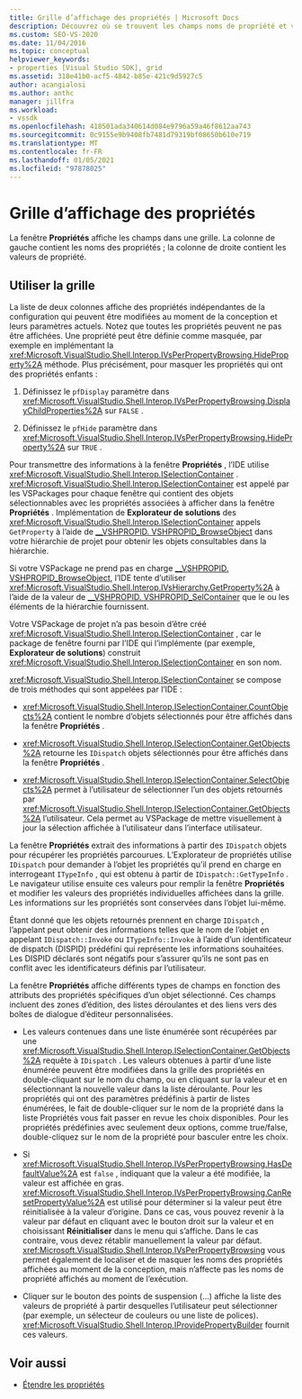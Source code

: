 ```yaml
---
title: Grille d’affichage des propriétés | Microsoft Docs
description: Découvrez où se trouvent les champs noms de propriété et valeurs de propriété dans la grille de la Fenêtre Propriétés et comment utiliser la grille dans extension des propriétés.
ms.custom: SEO-VS-2020
ms.date: 11/04/2016
ms.topic: conceptual
helpviewer_keywords:
- properties [Visual Studio SDK], grid
ms.assetid: 318e41b0-acf5-4842-b85e-421c9d5927c5
author: acangialosi
ms.author: anthc
manager: jillfra
ms.workload:
- vssdk
ms.openlocfilehash: 418501ada340614d084e9796a59a46f8612aa743
ms.sourcegitcommit: 0c9155e9b9408fb7481d79319bf08650b610e719
ms.translationtype: MT
ms.contentlocale: fr-FR
ms.lasthandoff: 01/05/2021
ms.locfileid: "97878025"
---
```

# <a name="properties-display-grid"></a>Grille d’affichage des propriétés

La fenêtre **Propriétés** affiche les champs dans une grille. La colonne de gauche contient les noms des propriétés ; la colonne de droite contient les valeurs de propriété.

## <a name="work-with-the-grid"></a>Utiliser la grille

La liste de deux colonnes affiche des propriétés indépendantes de la configuration qui peuvent être modifiées au moment de la conception et leurs paramètres actuels. Notez que toutes les propriétés peuvent ne pas être affichées. Une propriété peut être définie comme masquée, par exemple en implémentant la <xref:Microsoft.VisualStudio.Shell.Interop.IVsPerPropertyBrowsing.HideProperty%2A> méthode. Plus précisément, pour masquer les propriétés qui ont des propriétés enfants :

1. Définissez le `pfDisplay` paramètre dans <xref:Microsoft.VisualStudio.Shell.Interop.IVsPerPropertyBrowsing.DisplayChildProperties%2A> sur `FALSE` .

2. Définissez le `pfHide` paramètre dans <xref:Microsoft.VisualStudio.Shell.Interop.IVsPerPropertyBrowsing.HideProperty%2A> sur `TRUE` .

Pour transmettre des informations à la fenêtre **Propriétés** , l’IDE utilise <xref:Microsoft.VisualStudio.Shell.Interop.ISelectionContainer> . <xref:Microsoft.VisualStudio.Shell.Interop.ISelectionContainer> est appelé par les VSPackages pour chaque fenêtre qui contient des objets sélectionnables avec les propriétés associées à afficher dans la fenêtre **Propriétés** . Implémentation de **Explorateur de solutions** des <xref:Microsoft.VisualStudio.Shell.Interop.ISelectionContainer> appels `GetProperty` à l’aide de [__VSHPROPID. VSHPROPID_BrowseObject](<xref:Microsoft.VisualStudio.Shell.Interop.__VSHPROPID.VSHPROPID_BrowseObject>) dans votre hiérarchie de projet pour obtenir les objets consultables dans la hiérarchie.

Si votre VSPackage ne prend pas en charge [__VSHPROPID. VSHPROPID_BrowseObject](<xref:Microsoft.VisualStudio.Shell.Interop.__VSHPROPID.VSHPROPID_BrowseObject>), l’IDE tente d’utiliser <xref:Microsoft.VisualStudio.Shell.Interop.IVsHierarchy.GetProperty%2A> à l’aide de la valeur de [__VSHPROPID. VSHPROPID_SelContainer](<xref:Microsoft.VisualStudio.Shell.Interop.__VSHPROPID.VSHPROPID_SelContainer>) que le ou les éléments de la hiérarchie fournissent.

Votre VSPackage de projet n’a pas besoin d’être créé <xref:Microsoft.VisualStudio.Shell.Interop.ISelectionContainer> , car le package de fenêtre fourni par l’IDE qui l’implémente (par exemple, **Explorateur de solutions**) construit <xref:Microsoft.VisualStudio.Shell.Interop.ISelectionContainer> en son nom.

<xref:Microsoft.VisualStudio.Shell.Interop.ISelectionContainer> se compose de trois méthodes qui sont appelées par l’IDE :

- <xref:Microsoft.VisualStudio.Shell.Interop.ISelectionContainer.CountObjects%2A> contient le nombre d’objets sélectionnés pour être affichés dans la fenêtre **Propriétés** .

- <xref:Microsoft.VisualStudio.Shell.Interop.ISelectionContainer.GetObjects%2A> retourne les `IDispatch` objets sélectionnés pour être affichés dans la fenêtre **Propriétés** .

- <xref:Microsoft.VisualStudio.Shell.Interop.ISelectionContainer.SelectObjects%2A> permet à l’utilisateur de sélectionner l’un des objets retournés par <xref:Microsoft.VisualStudio.Shell.Interop.ISelectionContainer.GetObjects%2A> l’utilisateur. Cela permet au VSPackage de mettre visuellement à jour la sélection affichée à l’utilisateur dans l’interface utilisateur.

La fenêtre **Propriétés** extrait des informations à partir des `IDispatch` objets pour récupérer les propriétés parcourues. L’Explorateur de propriétés utilise `IDispatch` pour demander à l’objet les propriétés qu’il prend en charge en interrogeant `ITypeInfo` , qui est obtenu à partir de `IDispatch::GetTypeInfo` . Le navigateur utilise ensuite ces valeurs pour remplir la fenêtre **Propriétés** et modifier les valeurs des propriétés individuelles affichées dans la grille. Les informations sur les propriétés sont conservées dans l’objet lui-même.

Étant donné que les objets retournés prennent en charge `IDispatch` , l’appelant peut obtenir des informations telles que le nom de l’objet en appelant `IDispatch::Invoke` ou `ITypeInfo::Invoke` à l’aide d’un identificateur de dispatch (DISPID) prédéfini qui représente les informations souhaitées. Les DISPID déclarés sont négatifs pour s’assurer qu’ils ne sont pas en conflit avec les identificateurs définis par l’utilisateur.

La fenêtre **Propriétés** affiche différents types de champs en fonction des attributs des propriétés spécifiques d’un objet sélectionné. Ces champs incluent des zones d’édition, des listes déroulantes et des liens vers des boîtes de dialogue d’éditeur personnalisées.

- Les valeurs contenues dans une liste énumérée sont récupérées par une <xref:Microsoft.VisualStudio.Shell.Interop.ISelectionContainer.GetObjects%2A> requête à `IDispatch` . Les valeurs obtenues à partir d’une liste énumérée peuvent être modifiées dans la grille des propriétés en double-cliquant sur le nom du champ, ou en cliquant sur la valeur et en sélectionnant la nouvelle valeur dans la liste déroulante. Pour les propriétés qui ont des paramètres prédéfinis à partir de listes énumérées, le fait de double-cliquer sur le nom de la propriété dans la liste Propriétés vous fait passer en revue les choix disponibles. Pour les propriétés prédéfinies avec seulement deux options, comme true/false, double-cliquez sur le nom de la propriété pour basculer entre les choix.

- Si <xref:Microsoft.VisualStudio.Shell.Interop.IVsPerPropertyBrowsing.HasDefaultValue%2A> est `false` , indiquant que la valeur a été modifiée, la valeur est affichée en gras. <xref:Microsoft.VisualStudio.Shell.Interop.IVsPerPropertyBrowsing.CanResetPropertyValue%2A> est utilisé pour déterminer si la valeur peut être réinitialisée à la valeur d’origine. Dans ce cas, vous pouvez revenir à la valeur par défaut en cliquant avec le bouton droit sur la valeur et en choisissant **Réinitialiser** dans le menu qui s’affiche. Dans le cas contraire, vous devez rétablir manuellement la valeur par défaut. <xref:Microsoft.VisualStudio.Shell.Interop.IVsPerPropertyBrowsing> vous permet également de localiser et de masquer les noms des propriétés affichées au moment de la conception, mais n’affecte pas les noms de propriété affichés au moment de l’exécution.

- Cliquer sur le bouton des points de suspension (...) affiche la liste des valeurs de propriété à partir desquelles l’utilisateur peut sélectionner (par exemple, un sélecteur de couleurs ou une liste de polices). <xref:Microsoft.VisualStudio.Shell.Interop.IProvidePropertyBuilder> fournit ces valeurs.

## <a name="see-also"></a>Voir aussi

- [Étendre les propriétés](../../extensibility/internals/extending-properties.md)
